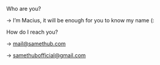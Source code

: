 Who are you?

-> I’m Macius, it will be enough for you to know my name (:

How do I reach you?

-> mail@samethub.com

-> samethubofficial@gmail.com
